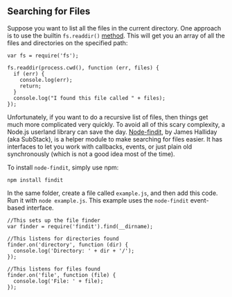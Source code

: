 ## Searching for Files

Suppose you want to list all the files in the current directory.  One approach is to use the builtin `fs.readdir()` [method](how-to-read-files-in-nodejs.html). This will get you an array of all the files and directories on the specified path:

    var fs = require('fs');

    fs.readdir(process.cwd(), function (err, files) {
      if (err) {
        console.log(err);
        return;
      }
      console.log("I found this file called " + files);
    });


Unfortunately, if you want to do a recursive list of files, then things get much more complicated very quickly. To avoid all of this scary complexity, a Node.js userland library can save the day. [Node-findit](https://github.com/substack/node-findit), by James Halliday (aka SubStack), is a helper module to make searching for files easier.  It has interfaces to let you work with callbacks, events, or just plain old synchronously (which is not a good idea most of the time).

To install `node-findit`, simply use npm:

    npm install findit

In the same folder, create a file called `example.js`, and then add this code.  Run it with `node example.js`. This example uses the `node-findit` event-based interface.

    //This sets up the file finder
    var finder = require('findit').find(__dirname);

    //This listens for directories found
    finder.on('directory', function (dir) {
      console.log('Directory: ' + dir + '/');
    });

    //This listens for files found
    finder.on('file', function (file) {
      console.log('File: ' + file);
    });
